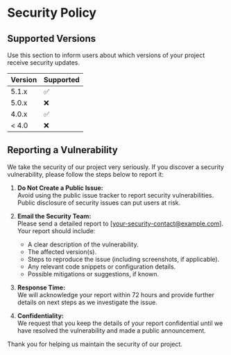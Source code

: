 # Security Policy

## Supported Versions

Use this section to inform users about which versions of your project receive security updates. 

| Version | Supported          |
| ------- | ------------------ |
| 5.1.x   | :white_check_mark: |
| 5.0.x   | :x:                |
| 4.0.x   | :white_check_mark: |
| < 4.0   | :x:                |

## Reporting a Vulnerability

We take the security of our project very seriously. If you discover a security vulnerability, please follow the steps below to report it:

1. **Do Not Create a Public Issue:**  
   Avoid using the public issue tracker to report security vulnerabilities. Public disclosure of security issues can put users at risk.

2. **Email the Security Team:**  
   Please send a detailed report to [your-security-contact@example.com]. Your report should include:
   - A clear description of the vulnerability.
   - The affected version(s).
   - Steps to reproduce the issue (including screenshots, if applicable).
   - Any relevant code snippets or configuration details.
   - Possible mitigations or suggestions, if known.

3. **Response Time:**  
   We will acknowledge your report within 72 hours and provide further details on next steps as we investigate the issue.

4. **Confidentiality:**  
   We request that you keep the details of your report confidential until we have resolved the vulnerability and made a public announcement.

Thank you for helping us maintain the security of our project.
